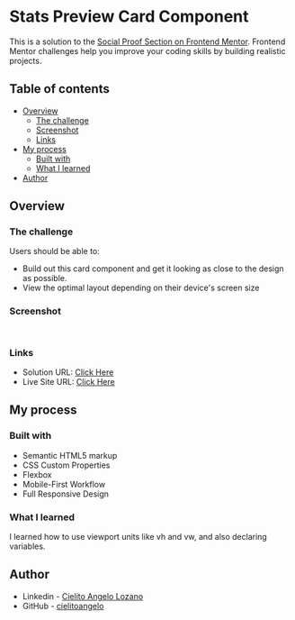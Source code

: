 # Stats Preview Card Component

This is a solution to the [Social Proof Section on Frontend Mentor](https://www.frontendmentor.io/challenges/stats-preview-card-component-8JqbgoU62). Frontend Mentor challenges help you improve your coding skills by building realistic projects. 

## Table of contents

- [Overview](#overview)
  - [The challenge](#the-challenge)
  - [Screenshot](#screenshot)
  - [Links](#links)
- [My process](#my-process)
  - [Built with](#built-with)
  - [What I learned](#what-i-learned)
- [Author](#author)

## Overview

### The challenge

Users should be able to:
- Build out this card component and get it looking as close to the design as possible.
- View the optimal layout depending on their device's screen size

### Screenshot

![]()

![]()

### Links

- Solution URL: [Click Here](https://www.frontendmentor.io/solutions/social-proof-section-yKpHU8HY-)
- Live Site URL: [Click Here](https://cielitoangelo.github.io/social-proof-section/)

## My process

### Built with

- Semantic HTML5 markup
- CSS Custom Properties
- Flexbox
- Mobile-First Workflow
- Full Responsive Design

### What I learned

I learned how to use viewport units like vh and vw, and also declaring variables.

## Author

- Linkedin - [Cielito Angelo Lozano](https://www.linkedin.com/in/cielitoangelo)
- GitHub - [cielitoangelo](https://www.github.com/cielitoangelo)

